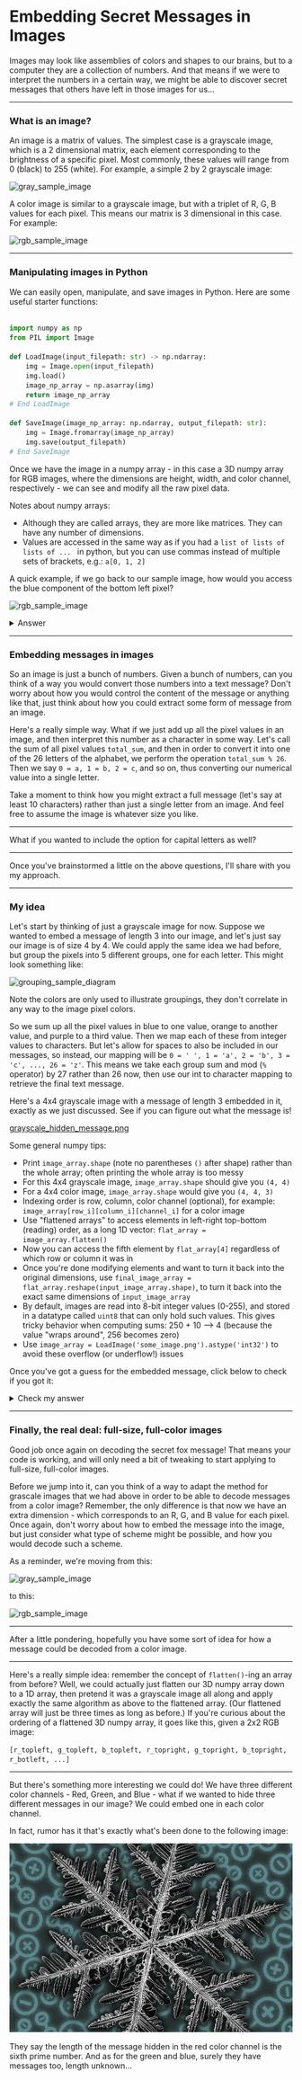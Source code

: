 # Embedding Secret Messages in Images

Images may look like assemblies of colors and shapes to our brains, but to a computer they are a collection
of numbers.  And that means if we were to interpret the numbers in a certain way, we might be able to 
discover secret messages that others have left in those images for us...

---

### What is an image?

An image is a matrix of values. The simplest case is a grayscale image, which is a 2 dimensional matrix,
each element corresponding to the brightness of a specific pixel.  Most commonly, these values will
range from 0 (black) to 255 (white).  For example, a simple 2 by 2 grayscale image:

![gray_sample_image](https://user-images.githubusercontent.com/37650759/155838036-43b15ee1-cb61-45bd-b1a3-0b1e31cd1c0c.png)

A color image is similar to a grayscale image, but with a triplet of R, G, B values for each pixel.
This means our matrix is 3 dimensional in this case.  For example:

![rgb_sample_image](https://user-images.githubusercontent.com/37650759/155838087-ecbe1140-f591-45a1-9b9f-75f10aa3effc.png)

---

### Manipulating images in Python

We can easily open, manipulate, and save images in Python. Here are some useful starter functions:

```python

import numpy as np
from PIL import Image

def LoadImage(input_filepath: str) -> np.ndarray:
    img = Image.open(input_filepath)
    img.load()
    image_np_array = np.asarray(img)
    return image_np_array
# End LoadImage 

def SaveImage(image_np_array: np.ndarray, output_filepath: str):
    img = Image.fromarray(image_np_array)
    img.save(output_filepath)
# End SaveImage
```

Once we have the image in a numpy array - in this case a 3D numpy array for RGB images, where the dimensions
are height, width, and color channel, respectively - we can see and modify all the raw pixel data.

Notes about numpy arrays:
 - Although they are called arrays, they are more like matrices.  They can have any number of dimensions.
 - Values are accessed in the same way as if you had a `list of lists of lists of ... ` in python,
   but you can use commas instead of multiple sets of brackets, e.g.: `a[0, 1, 2]`
   
A quick example, if we go back to our sample image, how would you access the blue component of the bottom left pixel?

![rgb_sample_image](https://user-images.githubusercontent.com/37650759/155838087-ecbe1140-f591-45a1-9b9f-75f10aa3effc.png)

<details>
  <summary>Answer</summary>
  
  If we call the numpy array holding the image data `image_array`, then the answer is:  `image_array[1, 0, 2]`
</details>

---

### Embedding messages in images

So an image is just a bunch of numbers.  Given a bunch of numbers, can you think of a way you would convert
those numbers into a text message?  Don't worry about how you would control the content of the message or
anything like that, just think about how you could extract some form of message from an image.

Here's a really simple way.  What if we just add up all the pixel values in an image, and then interpret
this number as a character in some way.  Let's call the sum of all pixel values `total_sum`, and then
in order to convert it into one of the 26 letters of the alphabet, we perform the operation `total_sum % 26`.
Then we say `0 = a, 1 = b, 2 = c`, and so on, thus converting our numerical value into a single letter.

Take a moment to think how you might extract a full message (let's say at least 10 characters) rather than
just a single letter from an image.  And feel free to assume the image is whatever size you like.

---

What if you wanted to include the option for capital letters as well?

---

Once you've brainstormed a little on the above questions, I'll share with you my approach.

---

### My idea

Let's start by thinking of just a grayscale image for now.  Suppose we wanted to embed a message of length 3
into our image, and let's just say our image is of size 4 by 4.  We could apply the same idea we had before,
but group the pixels into 5 different groups, one for each letter.  This might look something like:

![grouping_sample_diagram](https://user-images.githubusercontent.com/37650759/155839561-3f0ddb20-41a8-44c4-83a1-00155e4be96a.png)

Note the colors are only used to illustrate groupings, they don't correlate in any way to the image pixel colors.

So we sum up all the pixel values in blue to one value, orange to another value, and purple to a third value.
Then we map each of these from integer values to characters. But let's allow for spaces to also be included in our messages,
so instead, our mapping will be `0 = ' ', 1 = 'a', 2 = 'b', 3 = 'c', ..., 26 = 'z'`.  This means we take each group sum
and mod (`%` operator) by 27 rather than 26 now, then use our int to character mapping to retrieve the final text message.

Here's a 4x4 grayscale image with a message of length 3 embedded in it, exactly as we just discussed.  See if you can
figure out what the message is!

[grayscale_hidden_message.png](https://github.com/Apollys/ImageSecretMessages/blob/main/grayscale_hidden_message.png?raw=true)

Some general numpy tips:
 - Print `image_array.shape` (note no parentheses `()` after shape) rather than the whole array;
   often printing the whole array is too messy
 - For this 4x4 grayscale image, `image_array.shape` should give you `(4, 4)`
 - For a 4x4 color image, `image_array.shape` would give you `(4, 4, 3)`
 - Indexing order is row, column, color channel (optional), for example: `image_array[row_i][column_i][channel_i]` for a color image
 - Use "flattened arrays" to access elements in left-right top-bottom (reading) order, as a long 1D vector:
   `flat_array = image_array.flatten()`
 - Now you can access the fifth element by `flat_array[4]` regardless of which row or column it was in
 - Once you're done modifying elements and want to turn it back into the original dimensions, use
   `final_image_array = flat_array.reshape(input_image_array.shape)`, to turn it back into the exact
   same dimensions of `input_image_array`
 - By default, images are read into 8-bit integer values (0-255), and stored in a datatype called `uint8`
   that can only hold such values.  This gives tricky behavior when computing sums: 250 + 10 --> 4
   (because the value "wraps around", 256 becomes zero)
 - Use `image_array = LoadImage('some_image.png').astype('int32')` to avoid these overflow (or underflow!) issues

Once you've got a guess for the embedded message, click below to check if you got it:

<details>
  <summary>Check my answer</summary>
  
  ![fox_winter_drawing](https://user-images.githubusercontent.com/37650759/155842208-6f45ed7c-499c-43ca-855d-8c52be797abe.png)
  
  If you have no idea why this picture is here, you may want to go back and debug your message decoding algorithm.
  
  If you do know why this picture is here, congratulations!  Take a moment to relax and enjoy this beautiful drawing :D
</details>

---

### Finally, the real deal: full-size, full-color images

Good job once again on decoding the secret fox message!  That means your code is working, and will only need a bit of tweaking
to start applying to full-size, full-color images.

Before we jump into it, can you think of a way to adapt the method for grascale images that we had above 
in order to be able to decode messages from a color image?  Remember, the only difference is that now we have an extra
dimension - which corresponds to an R, G, and B value for each pixel.  Once again, don't worry about how to embed the
message into the image, but just consider what type of scheme might be possible, and how you would decode such a scheme.

As a reminder, we're moving from this:

![gray_sample_image](https://user-images.githubusercontent.com/37650759/155842485-84f976df-ddc6-4a94-870c-4016f7903e25.png)

to this:

![rgb_sample_image](https://user-images.githubusercontent.com/37650759/155842481-ba718d04-e408-46bb-8603-bf97ac7ae87a.png)

---

After a little pondering, hopefully you have some sort of idea for how a message could be decoded from a color image.

---

Here's a really simple idea: remember the concept of `flatten()`-ing an array from before?  Well, we could actually just
flatten our 3D numpy array down to a 1D array, then pretend it was a grayscale image all along and apply exactly the
same algorithm as above to the flattened array.  (Our flattened array will just be three times as long as before.)
If you're curious about the ordering of a flattened 3D numpy array, it goes like this, given a 2x2 RGB image:

`[r_topleft, g_topleft, b_topleft, r_topright, g_topright, b_topright, r_botleft, ...]`

---

But there's something more interesting we could do!  We have three different color channels - Red, Green, and Blue -
what if we wanted to hide three different messages in our image?  We could embed one in each color channel.

In fact, rumor has it that's exactly what's been done to the following image:

![snowflake_hidden_message](https://github.com/Apollys/ImageSecretMessages/blob/main/snowflake_hidden_message.png?raw=true)

They say the length of the message hidden in the red color channel is the sixth prime number. And as for the 
green and blue, surely they have messages too, length unknown...

